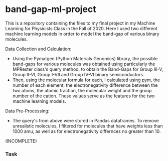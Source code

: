 # band-gap-ml-project
This is a repository containing the files to my final project in my Machine Learning for Physicists Class in the Fall of 2020. Here I used two different machine learning models in order to model the band-gap of various binary molecules. 


Data Collection and Calculation:
- Using the Pymatgen (Python Materials Genomics) library, the possible band-gaps for various molecules was obtained using particularly the MPRester class's query method, to obtain the Band-Gaps for Group III-V, Group II-VI, Group I-VII and Group IV-VI binary semiconductors.
- Then, using the molecular formula for each, I calculated using pym, the number of each element, the electronegativity difference between the two atoms, the atomic fraction, the molecular weight and the group number of the cation. These values serve as the features for the two machine learning models.

Data Pre-Processing:
- The query's from above were stored in Pandas dataframes. To remove unrealistic molecules, I filtered for molecules that have weights less than 1000 amu, as well as for electronegativity differnces no greater than 10.


(INCOMPLETE)


### Task


